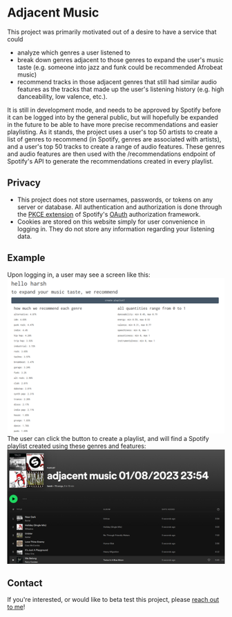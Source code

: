 # Adjacent Music
This project was primarily motivated out of a desire to have a service that could
* analyze which genres a user listened to
* break down genres adjacent to those genres to expand the user's music taste (e.g. someone into jazz and funk could be recommended Afrobeat music)
* recommend tracks in those adjacent genres that still had similar audio features as the tracks that made up the user's listening history (e.g. high danceability, low valence, etc.).

It is still in development mode, and needs to be approved by Spotify before it can be logged into by the general public, but will hopefully be expanded in the future to be able to have more precise recommendations and easier playlisting. As it stands, the project uses a user's top 50 artists to create a list of genres to recommend (in Spotify, genres are associated with artists), and a user's top 50 tracks to create a range of audio features. These genres and audio features are then used with the /recommendations endpoint of Spotify's API to generate the recommendations created in every playlist.


## Privacy
* This project does not store usernames, passwords, or tokens on any server or database. All authentication and authorization is done through the [PKCE extension](https://oauth.net/2/pkce/) of Spotify's [OAuth](https://developer.spotify.com/documentation/general/guides/authorization/) authorization framework.
* Cookies are stored on this website simply for user convenience in logging in. They do not store any information regarding your listening data.

## Example
Upon logging in, a user may see a screen like this: ![Application](docs/application.png)
The user can click the button to create a playlist, and will find a Spotify playlist created using these genres and features:  ![Playlist](docs/playlist.png)

## Contact
If you're interested, or would like to beta test this project, please [reach out to me](https://github.com/notnotharsh)!
